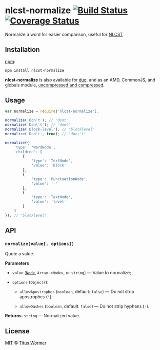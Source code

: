 # nlcst-normalize [![Build Status][travis-badge]][travis] [![Coverage Status][codecov-badge]][codecov]

Normalize a word for easier comparison, useful for [NLCST][nlcst]

## Installation

[npm][npm-install]:

```bash
npm install nlcst-normalize
```

**nlcst-normalize** is also available for [duo][duo-install], and as an
AMD, CommonJS, and globals module, [uncompressed and compressed][releases].

## Usage

```js
var normalize = require('nlcst-normalize');

normalize('Don’t'); // 'dont'
normalize('Don\'t'); // 'dont'
normalize('Block-level'); // 'blocklevel'
normalize('Don’t', true); // 'don\'t'

normalize({
    'type': 'WordNode',
    'children': [
        {
            'type': 'TextNode',
            'value': 'Block'
        },
        {
            'type': 'PunctuationNode',
            'value': '-'
        },
        {
            'type': 'TextNode',
            'value': 'level'
        }
    ]
}); // 'blocklevel'
```

## API

### `normalize(value[, options])`

Quote a value.

**Parameters**

*   `value` ([`Node`][nlcst-node], `Array.<Node>`, or `string`)
    — Value to normalize;

*   `options` (`Object?`):

    *   `allowApostrophes` (`boolean`, default: `false`)
        — Do not strip apostrophes (`'`);

    *   `allowDashes` (`boolean`, default: `false`)
        — Do not strip hyphens (`-`).

**Returns**: `string` — Normalized value.

## License

[MIT][license] © [Titus Wormer][author]

<!-- Definitions -->

[travis-badge]: https://img.shields.io/travis/wooorm/nlcst-normalize.svg

[travis]: https://travis-ci.org/wooorm/nlcst-normalize

[codecov-badge]: https://img.shields.io/codecov/c/github/wooorm/nlcst-normalize.svg

[codecov]: https://codecov.io/github/wooorm/nlcst-normalize

[npm-install]: https://docs.npmjs.com/cli/install

[duo-install]: http://duojs.org/#getting-started

[releases]: https://github.com/wooorm/nlcst-normalize/releases

[license]: LICENSE

[author]: http://wooorm.com

[nlcst]: https://github.com/wooorm/nlcst

[nlcst-node]: https://github.com/wooorm/nlcst#node
